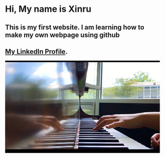 # Hi, My name is Xinru
## This is my first website. I am learning how to make my own webpage using github
## [My LinkedIn Profile](https://www.linkedin.com/in/xinru-liu-64865a123/).
![My photo](https://github.com/XinruLiu/xinruwebspace/blob/gh-pages/logo1.png)
